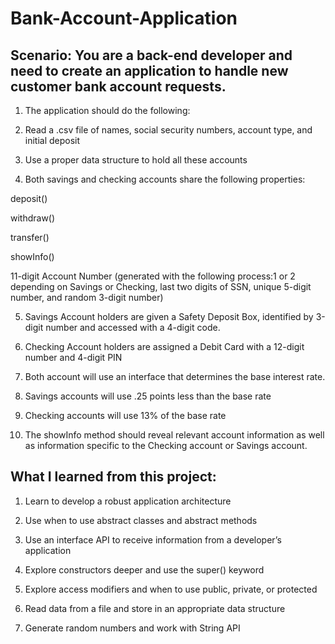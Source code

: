 # Bank-Account-Application

## Scenario: You are a back-end developer and need to create an application to handle new customer bank account requests.

1. The application should do the following:

2. Read a .csv file of names, social security numbers, account type, and initial deposit

3. Use a proper data structure to hold all these accounts

4. Both savings and checking accounts share the following properties:

deposit()

withdraw()

transfer()

showInfo() 

11-digit Account Number (generated with the following process:1 or 2 depending on Savings or Checking, last two digits of SSN, unique 5-digit number, and random 3-digit number)

5. Savings Account holders are given a Safety Deposit Box, identified by 3-digit number and accessed with a 4-digit code.

6. Checking Account holders are assigned a Debit Card with a 12-digit number and 4-digit PIN 

7. Both account will use an interface that determines the base interest rate.

8. Savings accounts will use .25 points less than the base rate

9. Checking accounts will use 13% of the base rate

10. The showInfo method should reveal relevant account information as well as information specific to the Checking account or Savings account.

## What I learned from this project:
1. Learn to develop a robust application architecture

2. Use when to use abstract classes and abstract methods

3. Use an interface API to receive information from a developer’s application

4. Explore constructors deeper and use the super() keyword

5. Explore access modifiers and when to use public, private, or protected

6. Read data from a file and store in an appropriate data structure

7. Generate random numbers and work with String API
